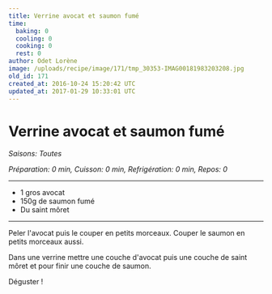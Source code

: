 ```yaml
---
title: Verrine avocat et saumon fumé
time:
  baking: 0
  cooling: 0
  cooking: 0
  rest: 0
author: Odet Lorène
image: /uploads/recipe/image/171/tmp_30353-IMAG00181983203208.jpg
old_id: 171
created_at: 2016-10-24 15:20:42 UTC
updated_at: 2017-01-29 10:33:01 UTC
---
```


# Verrine avocat et saumon fumé

_Saisons: Toutes_

_Préparation: 0 min, Cuisson: 0 min, Refrigération: 0 min, Repos: 0_

---

- 1 gros avocat
- 150g de saumon fumé
- Du saint môret

---

Peler l'avocat puis le couper en petits morceaux. Couper le saumon en petits morceaux aussi.

Dans une verrine mettre une couche d'avocat puis une couche de saint môret et pour finir une couche de saumon.

Déguster !
